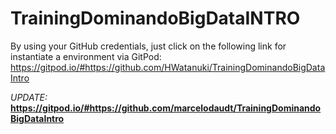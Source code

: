 # TrainingDominandoBigDataINTRO

By using your GitHub credentials, just click on the following link for instantiate a environment via GitPod: https://gitpod.io/#https://github.com/HWatanuki/TrainingDominandoBigDataIntro

*UPDATE:*
**https://gitpod.io/#https://github.com/marcelodaudt/TrainingDominandoBigDataIntro**
